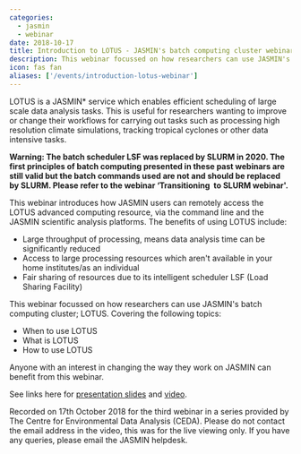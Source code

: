 ```yaml
---
categories:
  - jasmin
  - webinar
date: 2018-10-17
title: Introduction to LOTUS - JASMIN's batch computing cluster webinar
description: This webinar focussed on how researchers can use JASMIN's batch computing cluster - LOTUS.
icon: fas fan
aliases: ['/events/introduction-lotus-webinar']
---
```

LOTUS is a JASMIN* service which enables efficient scheduling of large scale data analysis tasks. This is useful for researchers wanting to improve or change their workflows for carrying out tasks such as processing high resolution climate simulations, tracking tropical cyclones or other data intensive tasks.

<p><strong>Warning:&nbsp;The batch scheduler LSF was replaced by SLURM in 2020. The first principles of batch computing presented in these past webinars are still valid but the batch commands used are not and should be replaced by SLURM. Please refer to the webinar &lsquo;Transitioning&nbsp;&nbsp;to SLURM webinar'.&nbsp;</strong></p>
<p><span>This webinar introduces how JASMIN users can remotely access the LOTUS advanced computing resource, via the command line and the JASMIN scientific analysis platforms. The benefits of using LOTUS include:</span></p>
<ul>
<li><span>Large throughput of processing, means data analysis time can be significantly reduced</span></li>
<li><span>Access to large processing resources which aren't available in your home institutes/as an individual </span></li>
<li><span>Fair sharing of resources due to its intelligent scheduler LSF (Load Sharing Facility) </span></li>
</ul>
<p><span>This&nbsp;webinar focussed on how researchers can use JASMIN's batch computing cluster; LOTUS. Covering the following topics: </span></p>
<ul>
<li><span>When to use LOTUS </span></li>
<li><span>What is LOTUS </span></li>
<li><span>How to use LOTUS </span></li>
</ul>
<p><span>Anyone with an interest in changing the way they work on JASMIN can benefit from this webinar.&nbsp;</span></p>
<p><span><span>See links here for&nbsp;</span><a href="https://drive.google.com/open?id=1nABasKmwDUclNm-PoF1a-fT9xHiqqvR8">presentation slides</a><span><span>&nbsp;</span>and<span>&nbsp;</span></span><a href="https://www.youtube.com/playlist?list=PLhF74YhqhjqljkL-qQozPOMIheVEEO4Lt">video</a>.&nbsp;</span></p>
<p>Recorded on 17th October 2018 for the third webinar in a series provided by The Centre for Environmental Data Analysis (CEDA). Please do not contact the email address in the video, this was for the live viewing only. If you have any queries, please email the&nbsp;JASMIN helpdesk.</p>
